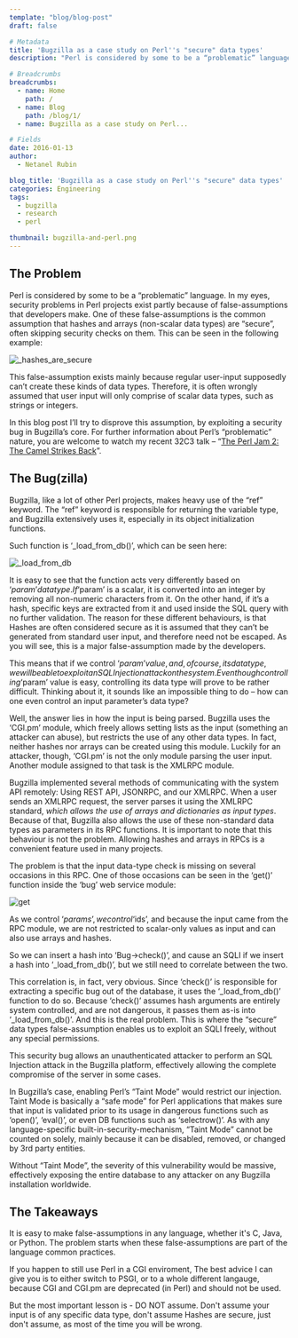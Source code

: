 ```yaml
---
template: "blog/blog-post"
draft: false

# Metadata
title: 'Bugzilla as a case study on Perl''s "secure" data types'
description: "Perl is considered by some to be a “problematic” language. In my eyes, security problems in Perl projects exist partly because of false-assumptions that developers make."

# Breadcrumbs
breadcrumbs:
  - name: Home
    path: /
  - name: Blog
    path: /blog/1/
  - name: Bugzilla as a case study on Perl...

# Fields
date: 2016-01-13
author:
  - Netanel Rubin

blog_title: 'Bugzilla as a case study on Perl''s "secure" data types'
categories: Engineering
tags:
  - bugzilla
  - research
  - perl

thumbnail: bugzilla-and-perl.png
---
```


## The Problem

Perl is considered by some to be a “problematic” language. In my eyes, security problems in Perl projects exist partly because of false-assumptions that developers make. One of these false-assumptions is the common assumption that hashes and arrays (non-scalar data types) are “secure”, often skipping security checks on them. This can be seen in the following example:

![_hashes_are_secure](/assets/images/blog/hashes-are-secure.png)

This false-assumption exists mainly because regular user-input supposedly can’t create these kinds of data types. Therefore, it is often wrongly assumed that user input will only comprise of scalar data types, such as strings or integers.

In this blog post I’ll try to disprove this assumption, by exploiting a security bug in Bugzilla’s core.
For further information about Perl’s “problematic” nature, you are welcome to watch my recent 32C3 talk – “[The Perl Jam 2: The Camel Strikes Back](https://media.ccc.de/v/32c3-7130-the_perl_jam_2#video)”.

## The Bug(zilla)

Bugzilla, like a lot of other Perl projects, makes heavy use of the “ref” keyword. The “ref” keyword is responsible for returning the variable type, and Bugzilla extensively uses it, especially in its object initialization functions.

Such function is ‘\_load_from_db()’, which can be seen here:

![_load_from_db](/assets/images/blog/bugzilla-load-from-db.png)

It is easy to see that the function acts very differently based on ‘$param’ data type. If ‘$param’ is a scalar, it is converted into an integer by removing all non-numeric characters from it. On the other hand, if it’s a hash, specific keys are extracted from it and used inside the SQL query with no further validation. The reason for these different behaviours, is that Hashes are often considered secure as it is assumed that they can’t be generated from standard user input, and therefore need not be escaped. As you will see, this is a major false-assumption made by the developers.

This means that if we control ‘$param’ value, and, of course, its data type, we will be able to exploit an SQL Injection attack on the system.
Even though controlling ‘$param’ value is easy, controlling its data type will prove to be rather difficult. Thinking about it, it sounds like an impossible thing to do – how can one even control an input parameter’s data type?

Well, the answer lies in how the input is being parsed. Bugzilla uses the ‘CGI.pm’ module, which freely allows setting lists as the input (something an attacker can abuse), but restricts the use of any other data types. In fact, neither hashes nor arrays can be created using this module. Luckily for an attacker, though, ‘CGI.pm’ is not the only module parsing the user input. Another module assigned to that task is the XMLRPC module.

Bugzilla implemented several methods of communicating with the system API remotely: Using REST API, JSONRPC, and our XMLRPC. When a user sends an XMLRPC request, the server parses it using the XMLRPC standard, _which allows the use of arrays and dictionaries as input types_. Because of that, Bugzilla also allows the use of these non-standard data types as parameters in its RPC functions.
It is important to note that this behaviour is not the problem. Allowing hashes and arrays in RPCs is a convenient feature used in many projects.

The problem is that the input data-type check is missing on several occasions in this RPC. One of those occasions can be seen in the ‘get()’ function inside the ‘bug’ web service module:

![get](/assets/images/blog/bugzilla-get.png)

As we control ‘$params’, we control ‘$ids’, and because the input came from the RPC module, we are not restricted to scalar-only values as input and can also use arrays and hashes.

So we can insert a hash into ‘Bug->check()’, and cause an SQLI if we insert a hash into ‘\_load_from_db()’, but we still need to correlate between the two.

This correlation is, in fact, very obvious. Since ‘check()’ is responsible for extracting a specific bug out of the database, it uses the ‘\_load_from_db()’ function to do so. Because ‘check()’ assumes hash arguments are entirely system controlled, and are not dangerous, it passes them as-is into ‘\_load_from_db()’. And this is the real problem. This is where the “secure” data types false-assumption enables us to exploit an SQLI freely, without any special permissions.

This security bug allows an unauthenticated attacker to perform an SQL Injection attack in the Bugzilla platform, effectively allowing the complete compromise of the server in some cases.

In Bugzilla’s case, enabling Perl’s “Taint Mode” would restrict our injection. Taint Mode is basically a “safe mode” for Perl applications that makes sure that input is validated prior to its usage in dangerous functions such as ‘open()’, ‘eval()’, or even DB functions such as ‘selectrow()’. As with any language-specific built-in-security-mechanism, “Taint Mode” cannot be counted on solely, mainly because it can be disabled, removed, or changed by 3rd party entities.

Without “Taint Mode”, the severity of this vulnerability would be massive, effectively exposing the entire database to any attacker on any Bugzilla installation worldwide.

## The Takeaways

It is easy to make false-assumptions in any language, whether it's C, Java, or Python. The problem starts when these false-assumptions are part of the language common practices.

If you happen to still use Perl in a CGI enviroment, The best advice I can give you is to either switch to PSGI, or to a whole different langauge, because CGI and CGI.pm are deprecated (in Perl) and should not be used.

But the most important lesson is - DO NOT assume. Don't assume your input is of any specific data type, don't assume Hashes are secure, just don't assume, as most of the time you will be wrong.
